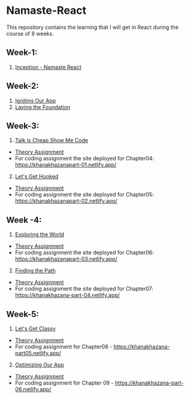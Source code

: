 # Namaste-React
This repository contains the learning that I will get in React during the course of 8 weeks.


## Week-1: 
1. <a href="https://github.com/DvbyDt/Namaste-React/tree/main/Inception">Inception - Namaste React</a>


## Week-2:
1. <a href="https://github.com/DvbyDt/Namaste-React/tree/main/Igniting%20Our%20App">Igniting Our App</a>
2. <a href="https://github.com/DvbyDt/Namaste-React/tree/main/Laying%20the%20Foundation">Laying the Foundation</a>

## Week-3:
1. <a href="https://github.com/DvbyDt/Namaste-React/tree/main/Talk%20is%20Cheap%20Show%20Me%20Code">Talk is Cheap Show Me Code</a>
- <a href="https://github.com/DvbyDt/Namaste-React/blob/main/Talk%20is%20Cheap%20Show%20Me%20Code/Assignment.md">Theory Assignment</a> 
- For coding assignment the site deployed for Chapter04: https://khanakhazanapart-01.netlify.app/

2. <a href="https://github.com/DvbyDt/Namaste-React/tree/main/Let's%20Get%20Hooked">Let's Get Hooked</a>
- <a href="https://github.com/DvbyDt/Namaste-React/blob/main/Let's%20Get%20Hooked/Assignment.md">Theory Assignment</a> 
- For coding assignment the site deployed for Chapter05: https://khanakhazanapart-02.netlify.app/

## Week -4:
1. <a href="https://github.com/DvbyDt/Namaste-React/tree/main/Exploring%20the%20World">Exploring the World</a>
- <a href="https://github.com/DvbyDt/Namaste-React/blob/main/Exploring%20the%20World/Assignment.md">Theory Assignment</a>
- For coding assignment the site deployed for Chapter06: https://khanakhazanapart-03.netlify.app/

2. <a href="https://github.com/DvbyDt/Namaste-React/tree/main/Finding%20the%20Path">Finding the Path</a>
- <a href="https://github.com/DvbyDt/Namaste-React/tree/main/Finding%20the%20Path/Assignment.md">Theory Assignment</a> 
- For coding assignment the site deployed for Chapter07: https://khanakhazana-part-04.netlify.app/


## Week-5:
1. <a href="https://github.com/DvbyDt/Namaste-React/tree/main/Let's%20Get%20Classy">Let's Get Classy</a>
- <a href="https://github.com/DvbyDt/Namaste-React/blob/main/Let's%20Get%20Classy/Assignment.md">Theory Assignment</a>
- For coding assignment for Chapter08 - https://khanakhazana-part05.netlify.app/

2. <a href="https://github.com/DvbyDt/Namaste-React/tree/main/Optimizing%20Our%20App"> Optimizing Our App </a>
- <a href="https://github.com/DvbyDt/Namaste-React/blob/main/Optimizing%20Our%20App/Assignment.md">Theory Assignment</a>
- For coding assignment for Chapter 09 - https://khanakhazana-part-06.netlify.app/
